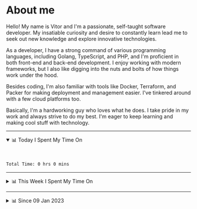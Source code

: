 # About me

Hello! My name is Vitor and I'm a passionate, self-taught software developer. My insatiable curiosity and desire to constantly learn lead me to seek out new knowledge and explore innovative technologies.

As a developer, I have a strong command of various programming languages, including Golang, TypeScript, and PHP, and I'm proficient in both front-end and back-end development. I enjoy working with modern frameworks, but I also like digging into the nuts and bolts of how things work under the hood.

Besides coding, I'm also familiar with tools like Docker, Terraform, and Packer for making deployment and management easier. I've tinkered around with a few cloud platforms too.

Basically, I'm a hardworking guy who loves what he does. I take pride in my work and always strive to do my best. I'm eager to keep learning and making cool stuff with technology.

---

<!-- ## 📊 Today I Spent My Time On -->

<details open>
<summary>📊 Today I Spent My Time On</summary>

&nbsp;

<!--DEVTIMER:TODAY:START-->


```txt
Total Time: 0 hrs 0 mins

```

<!--DEVTIMER:TODAY:END-->

</details>

---
<details>
<summary>📊 This Week I Spent My Time On</summary>

&nbsp;

<!--DEVTIMER:WEEK:START-->
<img align="center" width="32px" src="https://cdn.simpleicons.org/typescript/3178C6" alt="TypeScript" />&nbsp;&nbsp;&nbsp;<img align="center" width="32px" src="https://cdn.simpleicons.org/vuedotjs/4FC08D" alt="Vue" />&nbsp;&nbsp;&nbsp;<img align="center" width="32px" src="https://cdn.simpleicons.org/gnubash/fff" alt="Bash" />&nbsp;&nbsp;&nbsp;<img align="center" width="32px" src="https://cdn.simpleicons.org/carrd/fff" alt="JSON" />&nbsp;&nbsp;&nbsp;<img align="center" width="32px" src="https://cdn.simpleicons.org/yaml/fff" alt="YAML" />&nbsp;&nbsp;&nbsp;<img align="center" width="32px" src="https://cdn.simpleicons.org/javascript/F7DF1E" alt="JavaScript" />&nbsp;&nbsp;&nbsp;<img align="center" width="32px" src="https://cdn.simpleicons.org/css3/1572B6" alt="CSS" />&nbsp;&nbsp;&nbsp;

```txt
Total Time: 6 hrs 49 mins

TypeScript          2 hrs 36 mins   [=========................]    38.25 %
Vue                 2 hrs 17 mins   [========.................]    33.59 %
Bash                0 hrs 30 mins   [=........................]    7.42 %
SCSS                0 hrs 30 mins   [=........................]    7.39 %
JSON                0 hrs 27 mins   [=........................]    6.59 %
XML                 0 hrs 8 mins    [.........................]    2.05 %
YAML                0 hrs 5 mins    [.........................]    1.20 %
JavaScript          0 hrs 4 mins    [.........................]    0.91 %
SQL                 0 hrs 2 mins    [.........................]    0.51 %
CSS                 0 hrs 2 mins    [.........................]    0.49 %
```

<!--DEVTIMER:WEEK:END-->
</details>

---


<details>
<summary>📊 Since 09 Jan 2023</summary>

&nbsp;

<!--DEVTIMER::START-->
<img align="center" width="32px" src="https://cdn.simpleicons.org/typescript/3178C6" alt="TypeScript" />&nbsp;&nbsp;&nbsp;<img align="center" width="32px" src="https://cdn.simpleicons.org/go/00ADD8" alt="Go" />&nbsp;&nbsp;&nbsp;<img align="center" width="32px" src="https://cdn.simpleicons.org/vuedotjs/4FC08D" alt="Vue" />&nbsp;&nbsp;&nbsp;<img align="center" width="32px" src="https://cdn.simpleicons.org/gnubash/fff" alt="Bash" />&nbsp;&nbsp;&nbsp;<img align="center" width="32px" src="https://cdn.simpleicons.org/yaml/fff" alt="YAML" />&nbsp;&nbsp;&nbsp;<img align="center" width="32px" src="https://cdn.simpleicons.org/carrd/fff" alt="JSON" />&nbsp;&nbsp;&nbsp;<img align="center" width="32px" src="https://cdn.simpleicons.org/markdown/fff" alt="Markdown" />&nbsp;&nbsp;&nbsp;<img align="center" width="32px" src="https://cdn.simpleicons.org/javascript/F7DF1E" alt="JavaScript" />&nbsp;&nbsp;&nbsp;<img align="center" width="32px" src="https://cdn.simpleicons.org/html5/E34F26" alt="HTML" />&nbsp;&nbsp;&nbsp;<img align="center" width="32px" src="https://cdn.simpleicons.org/academia/fff" alt="Text" />&nbsp;&nbsp;&nbsp;<img align="center" width="32px" src="https://cdn.simpleicons.org/css3/1572B6" alt="CSS" />&nbsp;&nbsp;&nbsp;

```txt
Total Time: 67 hrs 11 mins

TypeScript          35 hrs 42 mins  [=============............]    53.13 %
Go                  10 hrs 3 mins   [===......................]    14.95 %
Vue                 7 hrs 50 mins   [==.......................]    11.67 %
Bash                3 hrs 38 mins   [=........................]    5.41 %
YAML                3 hrs 12 mins   [=........................]    4.76 %
SCSS                1 hrs 37 mins   [.........................]    2.42 %
JSON                1 hrs 4 mins    [.........................]    1.59 %
Markdown            0 hrs 59 mins   [.........................]    1.46 %
JavaScript          0 hrs 48 mins   [.........................]    1.20 %
Docker              0 hrs 44 mins   [.........................]    1.09 %
SQL                 0 hrs 18 mins   [.........................]    0.45 %
HTML                0 hrs 14 mins   [.........................]    0.35 %
XML                 0 hrs 9 mins    [.........................]    0.21 %
Text                0 hrs 7 mins    [.........................]    0.16 %
CSS                 0 hrs 4 mins    [.........................]    0.10 %
```

<!--DEVTIMER::END-->

</details>
